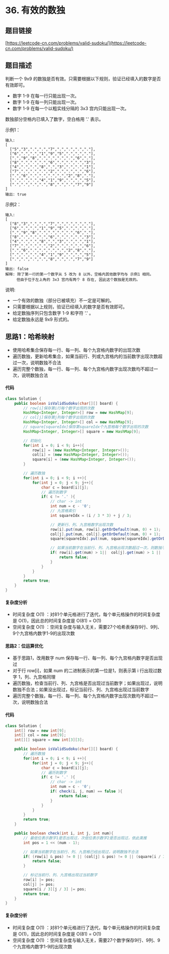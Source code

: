# 36. 有效的数独

## 题目链接
[https://leetcode-cn.com/problems/valid-sudoku/](https://leetcode-cn.com/problems/valid-sudoku/)

## 题目描述
判断一个 9x9 的数独是否有效。只需要根据以下规则，验证已经填入的数字是否有效即可。

 - 数字 1-9 在每一行只能出现一次。
 - 数字 1-9 在每一列只能出现一次。
 - 数字 1-9 在每一个以粗实线分隔的 3x3 宫内只能出现一次。

数独部分空格内已填入了数字，空白格用 '.' 表示。

示例1：
```
输入:
[
  ["5","3",".",".","7",".",".",".","."],
  ["6",".",".","1","9","5",".",".","."],
  [".","9","8",".",".",".",".","6","."],
  ["8",".",".",".","6",".",".",".","3"],
  ["4",".",".","8",".","3",".",".","1"],
  ["7",".",".",".","2",".",".",".","6"],
  [".","6",".",".",".",".","2","8","."],
  [".",".",".","4","1","9",".",".","5"],
  [".",".",".",".","8",".",".","7","9"]
]
输出: true
```

示例2：
```
输入:
[
  ["8","3",".",".","7",".",".",".","."],
  ["6",".",".","1","9","5",".",".","."],
  [".","9","8",".",".",".",".","6","."],
  ["8",".",".",".","6",".",".",".","3"],
  ["4",".",".","8",".","3",".",".","1"],
  ["7",".",".",".","2",".",".",".","6"],
  [".","6",".",".",".",".","2","8","."],
  [".",".",".","4","1","9",".",".","5"],
  [".",".",".",".","8",".",".","7","9"]
]
输出: false
解释: 除了第一行的第一个数字从 5 改为 8 以外，空格内其他数字均与 示例1 相同。
     但由于位于左上角的 3x3 宫内有两个 8 存在, 因此这个数独是无效的。
```

说明:

 - 一个有效的数独（部分已被填充）不一定是可解的。
 - 只需要根据以上规则，验证已经填入的数字是否有效即可。
 - 给定数独序列只包含数字 1-9 和字符 '.' 。
 - 给定数独永远是 9x9 形式的。

## 思路1：哈希映射
 - 使用哈希集合保存每一行、每一列、每个九宫格内数字的出现次数
 - 遍历数独，更新哈希集合，如果当前行、列或九宫格内的当前数字出现次数超过一次，说明数独不合法
 - 遍历完整个数独，每一行、每一列、每个九宫格内数字出现次数均不超过一次，说明数独合法


#### 代码
```java
class Solution {
    public boolean isValidSudoku(char[][] board) {
        // row[i]保存第i行每个数字出现的次数
        HashMap<Integer, Integer>[] row = new HashMap[9];
        // col[j]保存第j列每个数字出现的次数
        HashMap<Integer, Integer>[] col = new HashMap[9];
        // square[squareIdx]保存第squareIdx个九宫格每个数字出现的次数
        HashMap<Integer, Integer>[] square = new HashMap[9];

        // 初始化
        for(int i = 0; i < 9; i++){
            row[i] = (new HashMap<Integer, Integer>());
            col[i] = (new HashMap<Integer, Integer>());
            square[i] = (new HashMap<Integer, Integer>());
        }

        // 遍历数独
        for(int i = 0; i < 9; i ++){
            for(int j = 0; j < 9; j++){
                char c = board[i][j];
                // 遍历到数字
                if( c != '.' ){
                    // char -> int
                    int num = c - '0';
                    // 九宫格索引
                    int squareIdx = (i / 3 * 3) + j / 3;

                    // 更新行、列、九宫格数字出现次数
                    row[i].put(num, row[i].getOrDefault(num, 0) + 1);
                    col[j].put(num, col[j].getOrDefault(num, 0) + 1);
                    square[squareIdx].put(num, square[squareIdx].getOrDefault(num, 0) + 1);

                    // 如果当前数字在当前行、列、九宫格出现次数超过一次，则数独不合法
                    if( row[i].get(num) > 1||  col[j].get(num) > 1 ||  square[squareIdx].get(num) > 1 ){
                        return false;
                    }
                }
            }
        }
        return true;
    }
}
```

#### 复杂度分析
 - 时间复杂度 O(1) ：对81个单元格进行了迭代，每个单元格操作的时间复杂度是 O(1)，因此总的时间复杂度是 O(81) = O(1)
 - 空间复杂度 O(1) ：空间复杂度与输入无关，需要27个哈希表保存9行、9列、9个九宫格内数字1-9的出现次数

#### 思路2：位运算优化
 - 基于思路1，改用数字 num 保存每一行、每一列、每个九宫格内数字是否出现过
 - 对于行 row[i]，如果 num 的二进制表示的第一位是1，则表示第 i 行出现过数字 1，列、九宫格同理
 - 遍历数独，检查当前行、列、九宫格是否出现过当前数字；如果出现过，说明数独不合法；如果没出现过，标记当前行、列、九宫格出现过当前数字
 - 遍历完整个数独，每一行、每一列、每个九宫格内数字出现次数均不超过一次，说明数独合法

#### 代码
```java
class Solution {
    int[] row = new int[9];
    int[] col = new int[9];
    int[][] square = new int[3][3];

    public boolean isValidSudoku(char[][] board) {
        // 遍历数独
        for(int i = 0; i < 9; i ++){
            for(int j = 0; j < 9; j++){
                char c = board[i][j];
                // 遍历到数字
                if( c != '.' ){
                    // char -> int
                    int num = c - '0';
                    if( check(i, j, num) == false ){
                        return false;
                    }
                }
            }
        }
        return true;
    }

    public boolean check(int i, int j, int num){
        // 最低位表示数字1是否出现过，次低位表示数字2是否出现过，依此类推
        int pos = 1 << (num - 1);

        // 如果当前数字在当前行、列、九宫格已经出现过，说明数独不合法
        if( (row[i] & pos) != 0 || (col[j] & pos) != 0 || (square[i / 3][j / 3] & pos) != 0 ){
            return false;
        }

        // 标记当前行、列、九宫格出现过当前数字
        row[i] |= pos;
        col[j] |= pos;
        square[i / 3][j / 3] |= pos;
        return true;
    }
}
```

#### 复杂度分析
 - 时间复杂度 O(1) ：对81个单元格进行了迭代，每个单元格操作的时间复杂度是 O(1)，因此总的时间复杂度是 O(81) = O(1)
 - 空间复杂度 O(1) ：空间复杂度与输入无关，需要27个数字保存9行、9列、9个九宫格内数字1-9的出现次数
